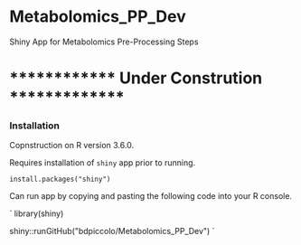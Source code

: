 # Metabolomics_PP_Dev
Shiny App for Metabolomics Pre-Processing Steps

# ************ Under Constrution *************

### Installation
Copnstruction on R version 3.6.0.

Requires installation of `shiny` app prior to running.

`install.packages("shiny")`

Can run app by copying and pasting the following code into your R console.

`
library(shiny)

shiny::runGitHub("bdpiccolo/Metabolomics_PP_Dev")
`
